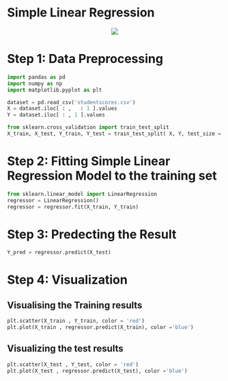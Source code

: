 # Simple Linear Regression


<p align="center">
  <img src="https://github.com/Avik-Jain/100-Days-Of-ML-Code/blob/master/Info-graphs/Day%202.jpg">
</p>


# Step 1: Data Preprocessing
```python
import pandas as pd
import numpy as np
import matplotlib.pyplot as plt

dataset = pd.read_csv('studentscores.csv')
X = dataset.iloc[ : ,   : 1 ].values
Y = dataset.iloc[ : , 1 ].values

from sklearn.cross_validation import train_test_split
X_train, X_test, Y_train, Y_test = train_test_split( X, Y, test_size = 1/4, random_state = 0) 
```

# Step 2: Fitting Simple Linear Regression Model to the training set
 ```python
 from sklearn.linear_model import LinearRegression
 regressor = LinearRegression()
 regressor = regressor.fit(X_train, Y_train)
 ```
 # Step 3: Predecting the Result
 ```python
 Y_pred = regressor.predict(X_test)
 ```
 
 # Step 4: Visualization 
 ## Visualising the Training results
 ```python
 plt.scatter(X_train , Y_train, color = 'red')
 plt.plot(X_train , regressor.predict(X_train), color ='blue')
 ```
 ## Visualizing the test results
 ```python
 plt.scatter(X_test , Y_test, color = 'red')
 plt.plot(X_test , regressor.predict(X_test), color ='blue')
 ``` 

